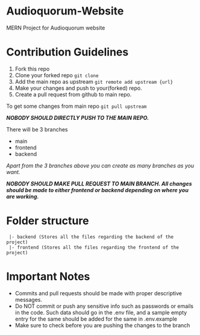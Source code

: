 # Audioquorum-Website
MERN Project for Audioquorum website


# Contribution Guidelines

1. Fork this repo
2. Clone your forked repo `git clone`
3. Add the main repo as upstream `git remote add upstream {url}`
4. Make your changes and push to your(forked) repo.
5. Create a pull request from github to main repo.

To get some changes from main repo `git pull upstream`

__*NOBODY SHOULD DIRECTLY PUSH TO THE MAIN REPO.*__

There will be 3 branches
- main
- frontend
- backend

_Apart from the 3 branches above you can create as many branches as you want._

__*NOBODY SHOULD MAKE PULL REQUEST TO MAIN BRANCH. All changes should be made to either frontend or backend depending on where you are working.*__


# Folder structure
```
 |- backend (Stores all the files regarding the backend of the project)
 |- frontend (Stores all the files regarding the frontend of the project)
```


# Important Notes
- Commits and pull requests should be made with proper descriptive messages.
- Do NOT commit or push any sensitive info such as passwords or emails in the code. Such data should go in the .env file, and a sample empty entry for the same should be added for the same in .env.example
- Make sure to check before you are pushing the changes to the branch
